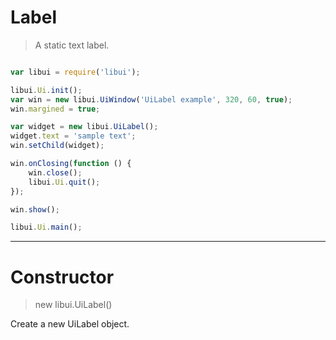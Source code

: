 
# Label

> A static text label.

```js

var libui = require('libui');

libui.Ui.init();
var win = new libui.UiWindow('UiLabel example', 320, 60, true);
win.margined = true;

var widget = new libui.UiLabel();
widget.text = 'sample text';
win.setChild(widget);

win.onClosing(function () {
	win.close();
	libui.Ui.quit();
});

win.show();

libui.Ui.main();


```

---

# Constructor

> new libui.UiLabel()

Create a new UiLabel object.

